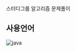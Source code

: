 스터디그룹 알고리즘 문제풀이

## 사용언어
<img alt="java" src="https://img.shields.io/badge/Java-ED8B00?style=for-the-badge&logo=openjdk&logoColor=white"/>
